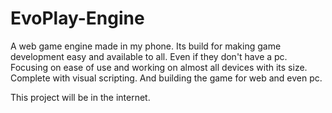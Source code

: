 # EvoPlay-Engine
A web game engine made in my phone.
Its build for making game development easy and available to all. Even if they don't have a pc.
Focusing on ease of use and working on almost all devices with its size. Complete with visual scripting. And building the game for web and even pc.


This project will be in the internet.

